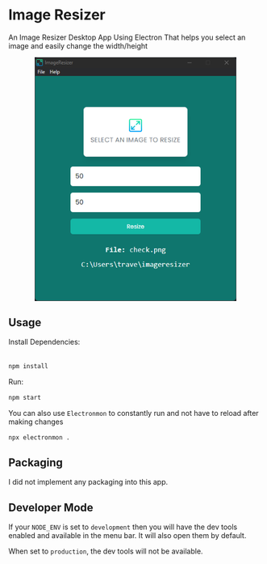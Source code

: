 # Image Resizer
An Image Resizer Desktop App Using Electron
That helps you select an image and easily change the width/height

<div style="display: flex; justify-content: center">
<img src="./assets/screen.png" width="400" />
</div>

## Usage

Install Dependencies:

```bash

npm install
```

Run:

```bash
npm start
```

You can also use `Electronmon` to constantly run and not have to reload after making changes

```bash
npx electronmon .
```

## Packaging

I did not implement any packaging into this app.

## Developer Mode

If your `NODE_ENV` is set to `development` then you will have the dev tools enabled and available in the menu bar. It will also open them by default.

When set to `production`, the dev tools will not be available.
